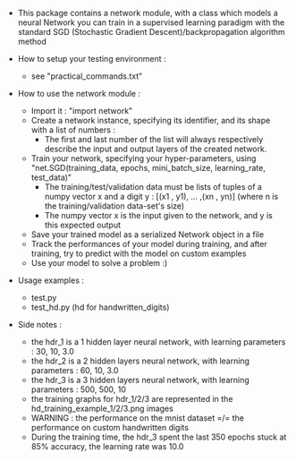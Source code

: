 
* This package contains a network module, with a class which models a neural Network you can train in a supervised learning paradigm with the standard SGD (Stochastic Gradient Descent)/backpropagation algorithm method

* How to setup your testing environment :
    - see "practical_commands.txt" 

* How to use the network module :
    - Import it : "import network"
    - Create a network instance, specifying its identifier, and its shape with a list of numbers :
    	- The first and last number of the list will always respectively describe the input and output layers of the created network.
    - Train your network, specifying your hyper-parameters, using "net.SGD(training_data, epochs, mini_batch_size, learning_rate, test_data)"
    	- The training/test/validation data must be lists of tuples of a numpy vector x and a digit y : [(x1 , y1), ... ,(xn , yn)] (where n is the training/validation data-set's size)
    	- The numpy vector x is the input given to the network, and y is this expected output
    - Save your trained model as a serialized Network object in a file
    - Track the performances of your model during training, and after training, try to predict with the model on custom examples
    - Use your model to solve a problem :)

* Usage examples :
    - test.py
    - test_hd.py (hd for handwritten_digits)

* Side notes :
    - the hdr_1 is a 1 hidden layer neural network, with learning parameters : 30, 10, 3.0 
    - the hdr_2 is a 2 hidden layers neural network, with learning parameters : 60, 10, 3.0
    - the hdr_3 is a 3 hidden layers neural network, with learning parameters : 500, 500, 10
    - the training graphs for hdr_1/2/3 are represented in the hd_training_example_1/2/3.png images
    - WARNING : the performance on the mnist dataset =/= the performance on custom handwritten digits
    - During the training time, the hdr_3 spent the last 350 epochs stuck at 85% accuracy, the learning rate was 10.0


    
	
